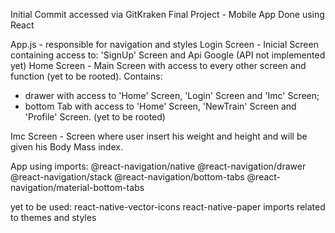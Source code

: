 
Initial Commit accessed via GitKraken
Final Project - Mobile App
Done using React

App.js - responsible for navigation and styles
Login Screen - Inicial Screen containing access to: 'SignUp' Screen and Api Google (API not implemented yet)
Home Screen - Main Screen with access to every other screen and function (yet to be rooted).
Contains:

- drawer with access to 'Home' Screen, 'Login' Screen and 'Imc' Screen;
- bottom Tab with access to 'Home' Screen, 'NewTrain' Screen and 'Profile' Screen. (yet to be rooted)

Imc Screen - Screen where user insert his weight and height and will be given his Body Mass index.

App using imports:
@react-navigation/native
@react-navigation/drawer
@react-navigation/stack
@react-navigation/bottom-tabs
@react-navigation/material-bottom-tabs

yet to be used:
react-native-vector-icons
react-native-paper
imports related to themes and styles
